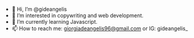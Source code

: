 - 👋 Hi, I’m @gideangelis
- 👀 I’m interested in copywriting and web development.
- 🌱 I’m currently learning Javascript.
- 📫 How to reach me: giorgiadeangelis96@gmail.com or IG: gideangelis_

